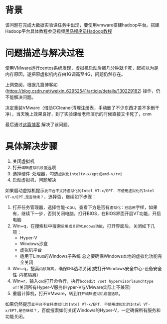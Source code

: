 # 背景

该问题在完成大数据实验课任务中出现，要使用vmware搭建hadoop平台。搭建Hadoop平台具体教程参见视频[黑马程序员Hadoop教程](https://www.bilibili.com/video/BV1WY4y197g7/?spm_id_from=333.337.search-card.all.click&vd_source=bd9b0c20658086a80ddce73476f5c881)

# 问题描述与解决过程

使用VMware运行centos系统发现，虚拟机启动后搁几分钟就卡死，起初以为是内存原因，遂把原虚拟机内存由1G调高至4G，问题仍然存在。

上网查阅，根据几篇博客如 (https://blog.csdn.net/weixin_62952541/article/details/130229182) 操作，仍不能解决问题。

决定重装VMware（借助CCleaner清理注册表，手动删了不少东西才差不多删干净），当天晚上效果良好，到了实验课给老师演示的时候直接又卡死了，cnm

最后通过[这篇博客](https://blog.csdn.net/ss810540895/article/details/134189242?utm_medium=distribute.pc_relevant.none-task-blog-2~default~baidujs_baidulandingword~default-1-134189242-blog-135236536.235^v43^pc_blog_bottom_relevance_base3&spm=1001.2101.3001.4242.2&utm_relevant_index=4)
解决了该问题。

# 具体解决步骤

1. 关闭虚拟机
2. 打开`编辑虚拟机设置`选项
3. 选择硬件-处理器，勾选`虚拟化inteltv-x/ept或amd-v/rvi`
4. 启动虚拟机，问题解决

如果启动虚拟机提示`此平台不支持虚拟化的Intel VT-x/EPT. 不使用虚拟化的Intel VT-x/EPT,是否继续？`，选择否，继续如下步骤：

1. 打开任务管理器，选择性能-cpu，查看下方是否有`虚拟化：已启用`字样，如果有，继续下一步，否则关闭电脑，打开BIOS，在BIOS界面开启VT功能，开启电脑
2. Win+q，在搜索栏中搜索`启用或关闭Windows功能`，打开界面后，关闭如下几项：
    * Hyper-V
    * Windows沙盒
    * 虚拟机平台
    * 适用于Linux的Windows子系统
总之要确保Windows本地的虚拟化功能完全关闭
3. Win+q，搜索`内核隔离`，确保`DMA`选项关闭(或打开Windows安全中心-设备安全性-内核隔离)
4. Win+r，输入`cmd`打开命令行，执行`bcdedit /set hypervisorlaunchtype off`关闭所有Hyper-V服务(Hyper-V与VMware实际上不兼容)
5. 重启计算机，打开VMware，转到`打开编辑虚拟机设置选项`。

如果仍然提示`此平台不支持虚拟化的Intel VT-x/EPT. 不使用虚拟化的Intel VT-x/EPT,是否继续？`，百度搜索如何关闭Windows的Hyper-V，一定确保所有服务和功能关闭。

